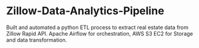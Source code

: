 # Zillow-Data-Analytics-Pipeline
Built and automated a python ETL process to extract real estate data from Zillow Rapid API. Apache Airflow for orchestration, AWS S3 EC2 for Storage and data transformation.
